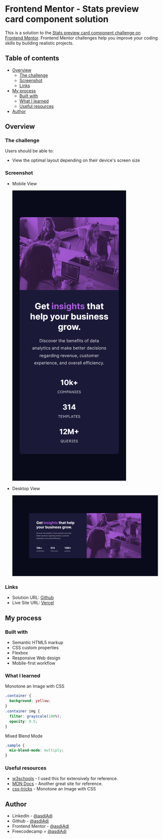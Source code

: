 # Frontend Mentor - Stats preview card component solution

This is a solution to the [Stats preview card component challenge on Frontend Mentor](https://www.frontendmentor.io/challenges/stats-preview-card-component-8JqbgoU62). Frontend Mentor challenges help you improve your coding skills by building realistic projects.

## Table of contents

- [Overview](#overview)
  - [The challenge](#the-challenge)
  - [Screenshot](#screenshot)
  - [Links](#links)
- [My process](#my-process)
  - [Built with](#built-with)
  - [What I learned](#what-i-learned)
  - [Useful resources](#useful-resources)
- [Author](#author)

## Overview

### The challenge

Users should be able to:

- View the optimal layout depending on their device's screen size

### Screenshot

- Mobile View

  ![Mobile View](./screenshots/mobile.png)

- Desktop View

  ![Desktop View](./screenshots/desktop.png)

### Links

- Solution URL: [Github](https://github.com/asdiAdi/stats-preview-card-component)
- Live Site URL: [Vercel](https://stats-preview-card-component-amber-xi.vercel.app/)

## My process

### Built with

- Semantic HTML5 markup
- CSS custom properties
- Flexbox
- Responsive Web design
- Mobile-first workflow

### What I learned

Monotone an Image with CSS

```css
.container {
  background: yellow;
}
.container img {
  filter: grayscale(100%);
  opacity: 0.5;
}
```

Mixed Blend Mode

```css
.sample {
  mix-blend-mode: multiply;
}
```

### Useful resources

- [w3schools](https://www.w3schools.com/) - I used this for extensively for reference.
- [MDN Docs](https://developer.mozilla.org/en-US/) - Another great site for reference.
- [css-tricks](https://css-tricks.com/snippets/css/monotone-image-css/) - Monotone an Image with CSS

## Author

- LinkedIn - [@asdiAdi](https://www.linkedin.com/in/asdiAdi/)
- Github - [@asdiAdi](https://github.com/asdiAdi)
- Frontend Mentor - [@asdiAdi](https://www.frontendmentor.io/profile/asdiAdi)
- Freecodecamp = [@asdiAdi](https://www.freecodecamp.org/asdiAdi)
